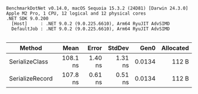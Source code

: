 ```

BenchmarkDotNet v0.14.0, macOS Sequoia 15.3.2 (24D81) [Darwin 24.3.0]
Apple M2 Pro, 1 CPU, 12 logical and 12 physical cores
.NET SDK 9.0.200
  [Host]     : .NET 9.0.2 (9.0.225.6610), Arm64 RyuJIT AdvSIMD
  DefaultJob : .NET 9.0.2 (9.0.225.6610), Arm64 RyuJIT AdvSIMD


```
| Method          | Mean     | Error   | StdDev  | Gen0   | Allocated |
|---------------- |---------:|--------:|--------:|-------:|----------:|
| SerializeClass  | 108.1 ns | 1.40 ns | 1.31 ns | 0.0134 |     112 B |
| SerializeRecord | 107.8 ns | 0.61 ns | 0.51 ns | 0.0134 |     112 B |
